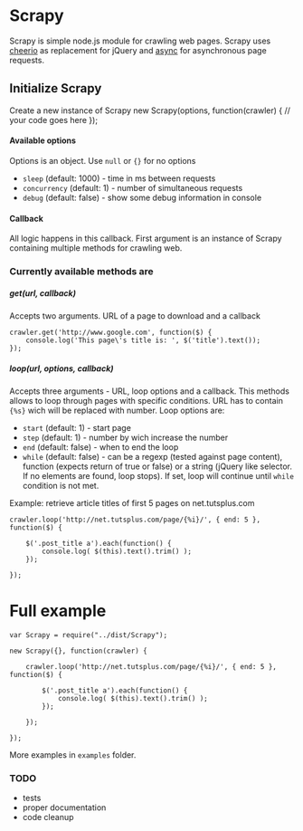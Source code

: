 # Scrapy

Scrapy is simple node.js module for crawling web pages.
Scrapy uses [cheerio](https://github.com/MatthewMueller/cheerio) as replacement for jQuery 
and [async](https://github.com/caolan/async) for asynchronous page requests.


## Initialize Scrapy 
Create a new instance of Scrapy
	new Scrapy(options, function(crawler) {
		// your code goes here
	});
#### Available options
Options is an object. Use `null` or `{}` for no options
- `sleep` (default: 1000) - time in ms between requests
- `concurrency` (default: 1) - number of simultaneous requests
- `debug` (default: false) - show some debug information in console

#### Callback
All logic happens in this callback. First argument is an instance of Scrapy containing multiple methods for crawling web.

### Currently available methods are

##### get(url, callback)
Accepts two arguments. URL of a page to download and a callback

	crawler.get('http://www.google.com', function($) {
		console.log('This page\'s title is: ', $('title').text());
	});

##### loop(url, options, callback)
Accepts three arguments - URL, loop options and a callback. This methods allows to loop through pages with specific conditions. URL has to contain `{%s}` wich will be replaced with number. Loop options are:
- `start` (default: 1) - start page
- `step` (default: 1) - number by wich increase the number
- `end` (default: false) - when to end the loop
- `while` (default: false) - can be a regexp (tested against page content), function (expects return of true or false) or a string (jQuery like selector. If no elements are found, loop stops). If set, loop will continue until `while` condition is not met. 

Example: retrieve article titles of first 5 pages on net.tutsplus.com
	
	crawler.loop('http://net.tutsplus.com/page/{%i}/', { end: 5 }, function($) {

		$('.post_title a').each(function() {
			console.log( $(this).text().trim() );
		});

	});


# Full example

	var Scrapy = require("../dist/Scrapy");
	
	new Scrapy({}, function(crawler) {
	
		crawler.loop('http://net.tutsplus.com/page/{%i}/', { end: 5 }, function($) {
	
			$('.post_title a').each(function() {
				console.log( $(this).text().trim() );
			});
	
		});
	
	});
	
More examples in `examples` folder.

### TODO
- tests
- proper documentation
- code cleanup



